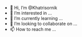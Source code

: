 - 👋 Hi, I’m @Khatrisornik
- 👀 I’m interested in ...
- 🌱 I’m currently learning ...
- 💞️ I’m looking to collaborate on ...
- 📫 How to reach me ...

<!---
Khatrisornik/Khatrisornik is a ✨ special ✨ repository because its `README.md` (this file) appears on your GitHub profile.
You can click the Preview link to take a look at your changes.
--->
